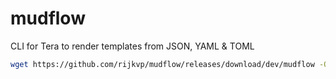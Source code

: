 # mudflow

CLI for Tera to render templates from JSON, YAML &amp; TOML

```sh
wget https://github.com/rijkvp/mudflow/releases/download/dev/mudflow -O ~/.local/bin/mudflow && chmod +x ~/.local/bin/mudflow
```
